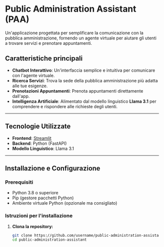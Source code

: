 # Public Administration Assistant (PAA)

Un'applicazione progettata per semplificare la comunicazione con la pubblica amministrazione, fornendo un agente virtuale per aiutare gli utenti a trovare servizi e prenotare appuntamenti.

## Caratteristiche principali
- **Chatbot Interattivo**: Un'interfaccia semplice e intuitiva per comunicare con l'agente virtuale.
- **Ricerca Servizi**: Trova la sede della pubblica amministrazione più adatta alle tue esigenze.
- **Prenotazioni Appuntamenti**: Prenota appuntamenti direttamente dall'app.
- **Intelligenza Artificiale**: Alimentato dal modello linguistico **Llama 3.1** per comprendere e rispondere alle richieste degli utenti.

---

## Tecnologie Utilizzate
- **Frontend**: [Streamlit](https://streamlit.io/)
- **Backend**: Python (FastAPI)
- **Modello Linguistico**: Llama 3.1

---

## Installazione e Configurazione

### Prerequisiti
- Python 3.8 o superiore
- Pip (gestore pacchetti Python)
- Ambiente virtuale Python (opzionale ma consigliato)

### Istruzioni per l'installazione
1. **Clona la repository:**
   ```bash
   git clone https://github.com/username/public-administration-assistant.git
   cd public-administration-assistant
